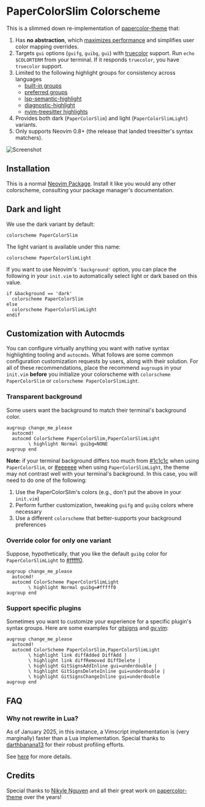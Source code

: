 # PaperColorSlim Colorscheme

This is a slimmed down re-implementation of [papercolor-theme] that:

1. Has **no abstraction**, which [maximizes performance] and simplifies user color mapping overrides.
2. Targets `gui` options (`guifg`, `guibg`, `gui`) with [truecolor] support. Run `echo $COLORTERM` from your terminal. If it responds `truecolor`, you have `truecolor` support.
3. Limited to the following highlight groups for consistency across languages
   - [built-in groups]
   - [preferred groups]
   - [lsp-semantic-highlight]
   - [diagnostic-highlight]
   - [nvim-treesitter highlights]
4. Provides both dark (`PaperColorSlim`) and light (`PaperColorSlimLight`) variants.
5. Only supports Neovim 0.8+ (the release that landed treesitter's syntax matchers).

![Screenshot](./img/screenshot.png)

## Installation

This is a normal [Neovim Package]. Install it like you would any other colorscheme, consulting your package manager's documentation.

## Dark and light

We use the dark variant by default:

```vim
colorscheme PaperColorSlim
```

The light variant is available under this name:

```vim
colorscheme PaperColorSlimLight
```

If you want to use Neovim's `'background'` option, you can place the following in your `init.vim` to automatically select light or dark based on this value.

```vim
if &background == 'dark'
  colorscheme PaperColorSlim
else
  colorscheme PaperColorSlimLight
endif
```

## Customization with Autocmds

You can configure virtually anything you want with native syntax highlighting tooling and `autocmds`. What follows are some common configuration customization requests by users, along with their solution. For all of these recommendations, place the recommend `augroup`s in your `init.vim` **before** you initialize your colorscheme with `colorscheme PaperColorSlim` or `colorscheme PaperColorSlimLight`.

### Transparent background

Some users want the background to match their terminal's background color.

```vim
augroup change_me_please
  autocmd!
  autocmd ColorScheme PaperColorSlim,PaperColorSlimLight
        \ highlight Normal guibg=NONE
augroup end
```

**Note:** if your terminal background differs too much from [#1c1c1c](https://www.color-hex.com/color/1c1c1c) when using `PaperColorSlim`, or [#eeeeee](https://www.color-hex.com/color/eeeeee) when using `PaperColorSlimLight`, the theme may not contrast well with your terminal's background. In this case, you will need to do one of the following:

1. Use the PaperColorSlim's colors (e.g., don't put the above in your `init.vim`)
2. Perform further customization, tweaking `guifg` and `guibg` colors where necessary
3. Use a different `colorscheme` that better-supports your background preferences

### Override color for only one variant

Suppose, hypothetically, that you like the default `guibg` color for `PaperColorSlimLight` to [#fffff0](https://www.color-hex.com/color/fffff0).

```vim
augroup change_me_please
  autocmd!
  autocmd ColorScheme PaperColorSlimLight
        \ highlight Normal guibg=#fffff0
augroup end
```

### Support specific plugins

Sometimes you want to customize your experience for a specific plugin's syntax groups. Here are some examples for [gitsigns] and [gv.vim]:

```vim
augroup change_me_please
  autocmd!
  autocmd ColorScheme PaperColorSlim,PaperColorSlimLight
        \ highlight link diffAdded DiffAdd |
        \ highlight link diffRemoved DiffDelete |
        \ highlight GitSignsAddInline gui=underdouble |
        \ highlight GitSignsDeleteInline gui=underdouble |
        \ highlight GitSignsChangeInline gui=underdouble
augroup end
```

## FAQ

### Why not rewrite in Lua?

As of January 2025, in this instance, a Vimscript implementation is (very marginally) faster than a Lua implementation. Special thanks to [darthbanana13] for their robust profiling efforts.

See [here](https://github.com/pappasam/papercolor-theme-slim/issues/8) for more details.

## Credits

Special thanks to [Nikyle Nguyen] and all their great work on [papercolor-theme] over the years!

[darthbanana13]: https://github.com/darthbanana13
[maximizes performance]: https://www.reddit.com/r/vim/comments/gc05k1/why_are_colorschemes_so_slow_to_load/
[Neovim Package]: https://neovim.io/doc/user/usr_05.html#_adding-a-package
[Nikyle Nguyen]: https://github.com/NLKNguyen
[built-in groups]: https://neovim.io/doc/user/syntax.html#highlight-default
[gitsigns]: https://github.com/lewis6991/gitsigns.nvim
[lsp-semantic-highlight]: https://neovim.io/doc/user/lsp.html#_lsp-semantic-highlights
[gv.vim]: https://github.com/junegunn/gv.vim
[nvim-treesitter highlights]: https://github.com/nvim-treesitter/nvim-treesitter/blob/master/CONTRIBUTING.md#highlights
[nvim-treesitter]: https://github.com/nvim-treesitter/nvim-treesitter
[papercolor-theme]: https://github.com/NLKNguyen/papercolor-theme
[preferred groups]: https://neovim.io/doc/user/syntax.html#group-name
[diagnostic-highlight]: https://neovim.io/doc/user/diagnostic.html#_highlights
[truecolor]: https://gist.github.com/sindresorhus/bed863fb8bedf023b833c88c322e44f9
